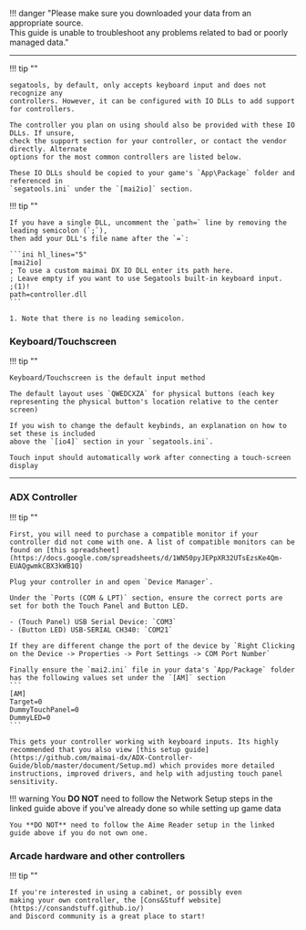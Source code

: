 !!! danger "Please make sure you downloaded your data from an appropriate source.<br>This guide is unable to troubleshoot any problems related to bad or poorly managed data."

---

!!! tip ""

    segatools, by default, only accepts keyboard input and does not recognize any
    controllers. However, it can be configured with IO DLLs to add support for controllers.

    The controller you plan on using should also be provided with these IO DLLs. If unsure,
    check the support section for your controller, or contact the vendor directly. Alternate
    options for the most common controllers are listed below.

    These IO DLLs should be copied to your game's `App\Package` folder and referenced in
    `segatools.ini` under the `[mai2io]` section.

!!! tip ""

    If you have a single DLL, uncomment the `path=` line by removing the leading semicolon (`;`),
    then add your DLL's file name after the `=`:

    ```ini hl_lines="5"
    [mai2io]
    ; To use a custom maimai DX IO DLL enter its path here.
    ; Leave empty if you want to use Segatools built-in keyboard input.
    ;(1)!
    path=controller.dll
    ```

    1. Note that there is no leading semicolon.

### Keyboard/Touchscreen

!!! tip ""

    Keyboard/Touchscreen is the default input method

    The default layout uses `QWEDCXZA` for physical buttons (each key representing the physical button's location relative to the center screen)

    If you wish to change the default keybinds, an explanation on how to set these is included
    above the `[io4]` section in your `segatools.ini`.

    Touch input should automatically work after connecting a touch-screen display

---

### ADX Controller

!!! tip ""

    First, you will need to purchase a compatible monitor if your controller did not come with one. A list of compatible monitors can be found on [this spreadsheet](https://docs.google.com/spreadsheets/d/1WN50pyJEPpXR32UTsEzsKe4Qm-EUAQgwmkCBX3kWB1Q)

    Plug your controller in and open `Device Manager`.

    Under the `Ports (COM & LPT)` section, ensure the correct ports are set for both the Touch Panel and Button LED.

    - (Touch Panel) USB Serial Device: `COM3`
    - (Button LED) USB-SERIAL CH340: `COM21`

    If they are different change the port of the device by `Right Clicking on the Device -> Properties -> Port Settings -> COM Port Number`

    Finally ensure the `mai2.ini` file in your data's `App/Package` folder has the following values set under the `[AM]` section
    ```
    [AM]
    Target=0
    DummyTouchPanel=0
    DummyLED=0
    ```

    This gets your controller working with keyboard inputs. Its highly recommended that you also view [this setup guide](https://github.com/maimai-dx/ADX-Controller-Guide/blob/master/document/Setup.md) which provides more detailed instructions, improved drivers, and help with adjusting touch panel sensitivity.

!!! warning
    You **DO NOT** need to follow the Network Setup steps in the linked guide above if you've already done so while setting up game data

    You **DO NOT** need to follow the Aime Reader setup in the linked guide above if you do not own one.



### Arcade hardware and other controllers

!!! tip ""

    If you're interested in using a cabinet, or possibly even
    making your own controller, the [Cons&Stuff website](https://consandstuff.github.io/)
    and Discord community is a great place to start!
